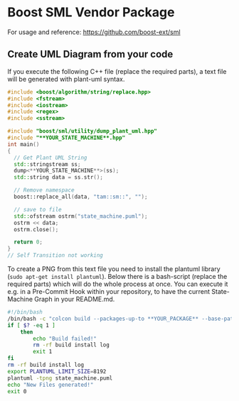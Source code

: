 # Boost SML Vendor Package
For usage and reference: https://github.com/boost-ext/sml

## Create UML Diagram from your code
If you execute the following C++ file (replace the required parts), a text file will be generated with plant-uml syntax.

```cpp
#include <boost/algorithm/string/replace.hpp>
#include <fstream>
#include <iostream>
#include <regex>
#include <sstream>

#include "boost/sml/utility/dump_plant_uml.hpp"
#include "**YOUR_STATE_MACHINE**.hpp"
int main()
{
  // Get Plant UML String
  std::stringstream ss;
  dump<**YOUR_STATE_MACHINE**>(ss);
  std::string data = ss.str();

  // Remove namespace
  boost::replace_all(data, "tam::sm::", "");

  // save to file
  std::ofstream ostrm("state_machine.puml");
  ostrm << data;
  ostrm.close();

  return 0;
}
// Self Transition not working
```

To create a PNG from this text file you need to install the plantuml library (`sudo apt-get install plantuml`). Below there is a bash-script (replace the required parts) which will do the whole process at once.
You can execute it e.g. in a Pre-Commit Hook within your repository, to have the current State-Machine Graph in your README.md.

```bash
#!/bin/bash
/bin/bash -c "colcon build --packages-up-to **YOUR_PACKAGE** --base-paths .. && . install/setup.bash && ros2 run **THE_CPP_FILE_ABOVE**"
if [ $? -eq 1 ]
    then
        echo "Build failed!"
        rm -rf build install log
        exit 1
fi
rm -rf build install log
export PLANTUML_LIMIT_SIZE=8192
plantuml -tpng state_machine.puml
echo "New Files generated!"
exit 0
```